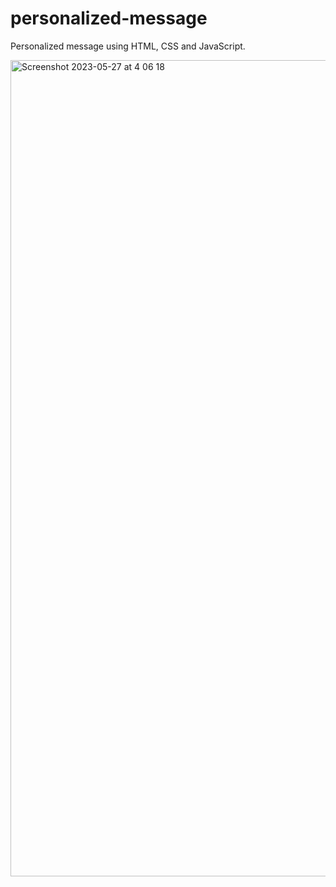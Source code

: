 # personalized-message

Personalized message using HTML, CSS and JavaScript.

<img width="1306" alt="Screenshot 2023-05-27 at 4 06 18" src="https://github.com/vickneee/personalized-message/assets/93821265/968ce1d3-54a9-4c7b-a595-a11f0ac7b1fa">
